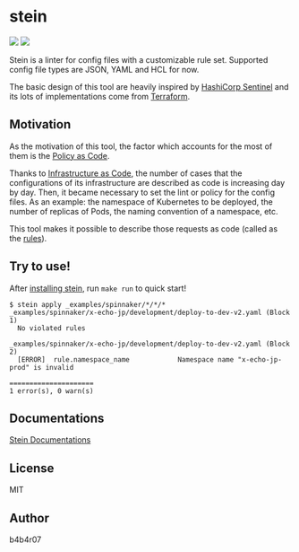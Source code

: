 stein
=====

[![][release-badge]][release-link] [![][license-badge]][license-link]

[release-badge]: https://img.shields.io/github/release/b4b4r07/stein.svg?style=popout
[release-link]:  https://github.com/b4b4r07/stein/releases
[license-badge]: https://img.shields.io/github/license/b4b4r07/stein.svg?style=popout
[license-link]:  ./LICENSE

Stein is a linter for config files with a customizable rule set.
Supported config file types are JSON, YAML and HCL for now.

The basic design of this tool are heavily inspired by [HashiCorp Sentinel](https://www.hashicorp.com/sentinel) and its lots of implementations come from [Terraform](https://www.terraform.io/).

## Motivation

As the motivation of this tool, the factor which accounts for the most of them is the [Policy as Code](https://b4b4r07.github.io/stein/concepts/policy-as-code/).

Thanks to [Infrastructure as Code](https://en.wikipedia.org/wiki/Infrastructure_as_code), the number of cases that the configurations of its infrastructure are described as code is increasing day by day.
Then, it became necessary to set the lint or policy for the config files.
As an example: the namespace of Kubernetes to be deployed, the number of replicas of Pods, the naming convention of a namespace, etc.

This tool makes it possible to describe those requests as code (called as the [rules](https://b4b4r07.github.io/stein/configuration/policy/rules/)).

## Try to use!

After [installing stein](https://b4b4r07.github.io/stein/intro/install/), run `make run` to quick start!

```console
$ stein apply _examples/spinnaker/*/*/*
_examples/spinnaker/x-echo-jp/development/deploy-to-dev-v2.yaml (Block 1)
  No violated rules

_examples/spinnaker/x-echo-jp/development/deploy-to-dev-v2.yaml (Block 2)
  [ERROR]  rule.namespace_name            Namespace name "x-echo-jp-prod" is invalid

=====================
1 error(s), 0 warn(s)
```

## Documentations

[Stein Documentations](https://b4b4r07.github.io/stein/)

## License

MIT

## Author

b4b4r07
